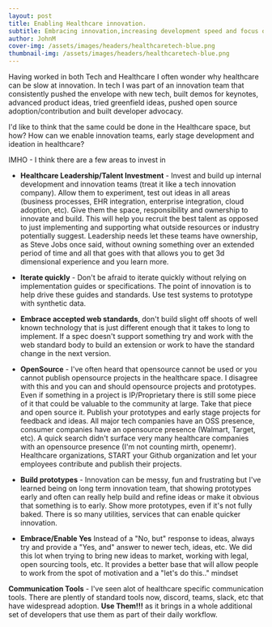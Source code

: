 ```yaml
---
layout: post
title: Enabling Healthcare innovation.
subtitle: Embracing innovation,increasing development speed and focus on developers
author: JohnM
cover-img: /assets/images/headers/healthcaretech-blue.png
thumbnail-img: /assets/images/headers/healthcaretech-blue.png
---
```


Having worked in both Tech and Healthcare I often wonder why healthcare can be slow at innovation. In tech I was part of an innovation team that consistently pushed the envelope with new tech, built demos for keynotes, advanced product ideas, tried greenfield ideas, pushed open source adoption/contribution and built developer advocacy.

I'd like to think that the same could be done in the Healthcare space, but how? How can we enable innovation teams, early stage development and ideation in healthcare?

IMHO - I think there are a few areas to invest in

- **Healthcare Leadership/Talent Investment** - Invest and build up internal development and innovation teams (treat it like a tech innovation company). Allow them to experiment, test out ideas in all areas (business processes, EHR integration, enterprise integration, cloud adoption, etc). Give them the space, responsibility and ownership to innovate and build. This will help you recruit the best talent as opposed to just implementing and supporting what outside resources or industry potentially suggest. Leadership needs let these teams have ownership, as Steve Jobs once said, without owning something over an extended period of time and all that goes with that allows you to get 3d dimensional experience and you learn more.

- **Iterate quickly** - Don't be afraid to iterate quickly without relying on implementation guides or specifications. The point of innovation is to help drive these guides and standards. Use test systems to prototype with synthetic data.

- **Embrace accepted web standards**, don't build slight off shoots of well known technology that is just different enough that it takes to long to implement. If a spec doesn't support something try and work with the web standard body to build an extension or work to have the standard change in the next version.

- **OpenSource** - I've often heard that opensource cannot be used or you cannot publish opensource projects in the healthcare space. I disagree with this and you can and should opensource projects and prototypes. Even if something in a project is IP/Proprietary there is still some piece of it that could be valuable to the community at large. Take that piece and open source it. Publish your prototypes and early stage projects for feedback and ideas. All major tech companies have an OSS presence, consumer companies have an opensource presence (Walmart, Target, etc). A quick search didn't surface very many healthcare companies with an opensource presence (I'm not counting mirth, openemr). Healthcare organizations, START your Github organization and let your employees contribute and publish their projects.

- **Build prototypes** - Innovation can be messy, fun and frustrating but I've learned being on long term innovation team, that showing prototypes early and often can really help build and refine ideas or make it obvious that something is to early. Show more prototypes, even if it's not fully baked. There is so many utilities, services that can enable quicker innovation.

- **Embrace/Enable Yes** Instead of a "No, but" response to ideas, always try and provide a "Yes, and" answer to newer tech, ideas, etc. We did this lot when trying to bring new ideas to market, working with legal, open sourcing tools, etc. It provides a better base that will allow people to work from the spot of motivation and a "let's do this.." mindset

**Communication Tools** - I've seen alot of healthcare specific communication tools. There are plently of standard tools now, discord, teams, slack, etc that have widespread adoption. **Use Them!!!** as it brings in a whole additional set of developers that use them as part of their daily workflow.